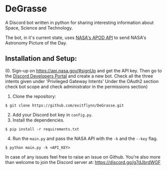 # DeGrasse
A Discord bot written in python for sharing interesting information about Space, Science and Technology.

The bot, in it's current state, uses [NASA's APOD API](https://github.com/nasa/apod-api) to send NASA's Astronomy Picture of the Day. 

## Installation and Setup:

(0. Sign-up on <https://api.nasa.gov/#signUp> and get the API key. 
Then go to the [Discord Developers Portal](https://discord.com/developers/) and create a new bot.
Check all the three intents given under 'Privileged Gateway Intents'
Under the OAuth2 section check bot scope and check administrator in the permissions section)

1. Clone the repository:
```console
$ git clone https://github.com/exitflynn/DeGrasse.git
```
2. Add your Discord bot key in `config.py`.
3. Install the dependencies.
```console
$ pip install -r requirements.txt
```
4. Run the `main.py` and pass the NASA API with the `-k` and the `--key` flag.
```console
$ python main.py -k <API_KEY>
```

In case of any issues feel free to raise an issue on Github. You're also more than welcome to join the Discord server at: <https://discord.gg/g7dJbrdWGF>
